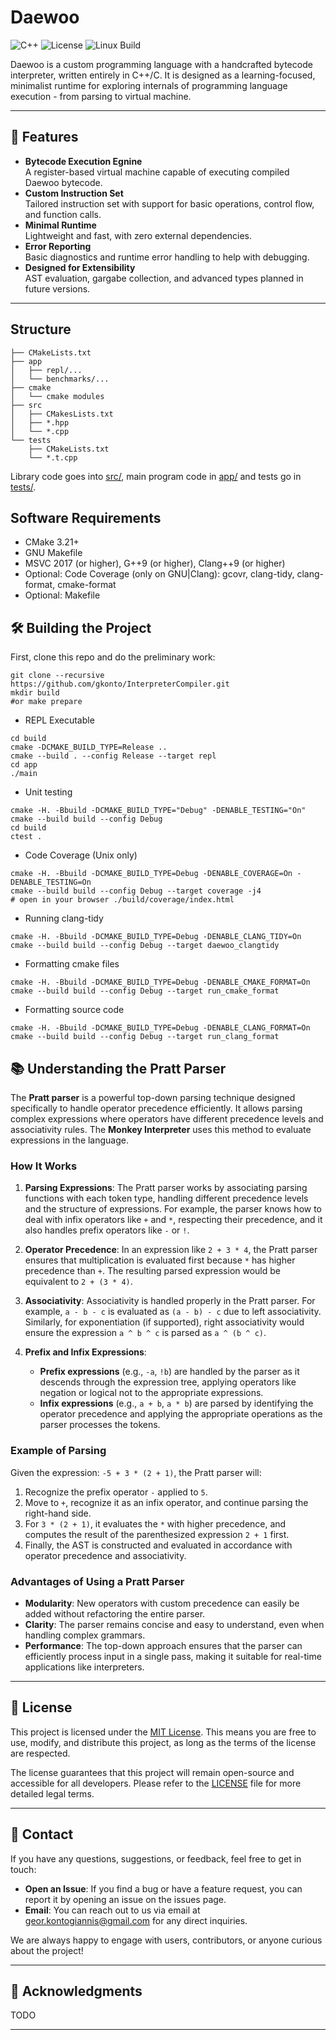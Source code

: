 # Daewoo

![C++](https://img.shields.io/badge/C%2B%2B-11%2F14%2F17%2F20%2F23-blue)
![License](https://img.shields.io/github/license/franneck94/CppProjectTemplate)
![Linux Build](https://github.com/franneck94/CppProjectTemplate/workflows/Ubuntu%20CI%20Test/badge.svg)

Daewoo is a custom programming language with a handcrafted bytecode interpreter, written entirely in C++/C. It is designed as a learning-focused, minimalist runtime for exploring internals of programming language execution - from parsing to virtual machine.

---

## 🚀 Features

- **Bytecode Execution Egnine**<br>
A register-based virtual machine capable of executing compiled Daewoo bytecode.
- **Custom Instruction Set**<br>
Tailored instruction set with support for basic operations, control flow, and function calls.
- **Minimal Runtime**<br>
Lightweight and fast, with zero external dependencies.
- **Error Reporting**<br>
Basic diagnostics and runtime error handling to help with debugging.
- **Designed for Extensibility**<br>
AST evaluation, gargabe collection, and advanced types planned in future versions.

---


## Structure


``` text
├── CMakeLists.txt
├── app
│   ├── repl/...
│   └── benchmarks/...
├── cmake
│   └── cmake modules
├── src
│   ├── CMakesLists.txt
│   ├── *.hpp
│   └── *.cpp
└── tests
    ├── CMakeLists.txt
    └── *.t.cpp
```

Library code goes into [src/](src/), main program code in [app/](app) and tests go in [tests/](tests/).



## Software Requirements

- CMake 3.21+
- GNU Makefile
- MSVC 2017 (or higher), G++9 (or higher), Clang++9 (or higher)
- Optional: Code Coverage (only on GNU|Clang): gcovr, clang-tidy, clang-format, cmake-format
- Optional: Makefile


## 🛠️ Building the Project

First, clone this repo and do the preliminary work:

```shell
git clone --recursive https://github.com/gkonto/InterpreterCompiler.git
mkdir build
#or make prepare
```

- REPL Executable

```shell
cd build
cmake -DCMAKE_BUILD_TYPE=Release ..
cmake --build . --config Release --target repl
cd app
./main
```

- Unit testing

```shell
cmake -H. -Bbuild -DCMAKE_BUILD_TYPE="Debug" -DENABLE_TESTING="On"
cmake --build build --config Debug
cd build
ctest .
```

- Code Coverage (Unix only)

```shell
cmake -H. -Bbuild -DCMAKE_BUILD_TYPE=Debug -DENABLE_COVERAGE=On -DENABLE_TESTING=On
cmake --build build --config Debug --target coverage -j4
# open in your browser ./build/coverage/index.html
```

- Running clang-tidy
```shell
cmake -H. -Bbuild -DCMAKE_BUILD_TYPE=Debug -DENABLE_CLANG_TIDY=On
cmake --build build --config Debug --target daewoo_clangtidy
```

- Formatting cmake files
```shell
cmake -H. -Bbuild -DCMAKE_BUILD_TYPE=Debug -DENABLE_CMAKE_FORMAT=On
cmake --build build --config Debug --target run_cmake_format
```

- Formatting source code
```shell
cmake -H. -Bbuild -DCMAKE_BUILD_TYPE=Debug -DENABLE_CLANG_FORMAT=On
cmake --build build --config Debug --target run_clang_format
```

## 📚 Understanding the Pratt Parser

The **Pratt parser** is a powerful top-down parsing technique designed specifically to handle operator precedence efficiently. It allows parsing complex expressions where operators have different precedence levels and associativity rules. The **Monkey Interpreter** uses this method to evaluate expressions in the language.

### How It Works

1. **Parsing Expressions**:
   The Pratt parser works by associating parsing functions with each token type, handling different precedence levels and the structure of expressions. For example, the parser knows how to deal with infix operators like `+` and `*`, respecting their precedence, and it also handles prefix operators like `-` or `!`.

2. **Operator Precedence**:
   In an expression like `2 + 3 * 4`, the Pratt parser ensures that multiplication is evaluated first because `*` has higher precedence than `+`. The resulting parsed expression would be equivalent to `2 + (3 * 4)`.

3. **Associativity**:
   Associativity is handled properly in the Pratt parser. For example, `a - b - c` is evaluated as `(a - b) - c` due to left associativity. Similarly, for exponentiation (if supported), right associativity would ensure the expression `a ^ b ^ c` is parsed as `a ^ (b ^ c)`.

4. **Prefix and Infix Expressions**:
   - **Prefix expressions** (e.g., `-a`, `!b`) are handled by the parser as it descends through the expression tree, applying operators like negation or logical not to the appropriate expressions.
   - **Infix expressions** (e.g., `a + b`, `a * b`) are parsed by identifying the operator precedence and applying the appropriate operations as the parser processes the tokens.

### Example of Parsing

Given the expression: `-5 + 3 * (2 + 1)`, the Pratt parser will:

1. Recognize the prefix operator `-` applied to `5`.
2. Move to `+`, recognize it as an infix operator, and continue parsing the right-hand side.
3. For `3 * (2 + 1)`, it evaluates the `*` with higher precedence, and computes the result of the parenthesized expression `2 + 1` first.
4. Finally, the AST is constructed and evaluated in accordance with operator precedence and associativity.

### Advantages of Using a Pratt Parser

- **Modularity**: New operators with custom precedence can easily be added without refactoring the entire parser.
- **Clarity**: The parser remains concise and easy to understand, even when handling complex grammars.
- **Performance**: The top-down approach ensures that the parser can efficiently process input in a single pass, making it suitable for real-time applications like interpreters.

---

## 📜 License

This project is licensed under the [MIT License](./LICENSE). This means you are free to use, modify, and distribute this project, as long as the terms of the license are respected.

The license guarantees that this project will remain open-source and accessible for all developers. Please refer to the [LICENSE](./LICENSE) file for more detailed legal terms.

---

## 💬 Contact

If you have any questions, suggestions, or feedback, feel free to get in touch:

- **Open an Issue**: If you find a bug or have a feature request, you can report it by opening an issue on the issues page.
- **Email**: You can reach out to us via email at [geor.kontogiannis@gmail.com](mailto:geor.kontogiannis@gmail.com) for any direct inquiries.

We are always happy to engage with users, contributors, or anyone curious about the project!

---

## 🌟 Acknowledgments

TODO

---
